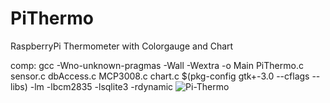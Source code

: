 # PiThermo
RaspberryPi Thermometer with Colorgauge and Chart

comp: gcc -Wno-unknown-pragmas -Wall -Wextra -o Main PiThermo.c sensor.c dbAccess.c MCP3008.c chart.c $(pkg-config gtk+-3.0 --cflags --libs) -lm -lbcm2835 -lsqlite3 -rdynamic
![Pi-Thermo](https://user-images.githubusercontent.com/88623443/173812002-424be49d-b18d-4c10-a8dc-bde526c6c234.png)
